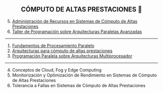 <h2 align="center"> CÓMPUTO DE ALTAS PRESTACIONES </b> 💛</h2>

  5) [Administración de Recursos en Sistemas de Cómputo de Altas Prestaciones](./AdministracionRecursosSistemasAltasPrestaciones)
  7) [Taller de Programación sobre Arquitecturas Paralelas Avanzadas](./TallerProgArquitecturasParalelas)

--- 
  1) [Fundamentos de Procesamiento Paralelo](./FundamentosProcesamientoParalelo)
  2) [Arquitecturas para cómputo de altas prestaciones](./ArquitecturasComputoAltasPrestaciones)
  3) [Programación Paralela sobre Arquitecturas Multiprocesador](./ProgramacionParalelaArquitecturasMultiprocesado)

--- 
  4) Conceptos de Cloud, Fog y Edge Computing
  6) Monitorización y Optimización de Rendimiento en Sistemas de Cómputo de Altas Prestaciones
  8) Tolerancia a Fallas en Sistemas de Cómputo de Altas Prestaciones
